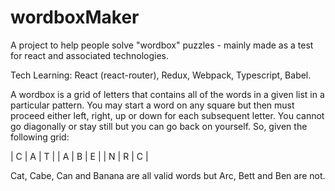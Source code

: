 # wordboxMaker
A project to help people solve "wordbox" puzzles - mainly made as a test for react and associated technologies.

Tech Learning:
React (react-router), Redux, Webpack, Typescript, Babel.

A wordbox is a grid of letters that contains all of the words in a given list in a particular pattern. You may start a word on any square
but then must proceed either left, right, up or down for each subsequent letter. You cannot go diagonally or stay still but you can go back
on yourself. So, given the following grid:

| C | A | T |
| A | B | E |
| N | R | C |

Cat, Cabe, Can and Banana are all valid words but Arc, Bett and Ben are not.
